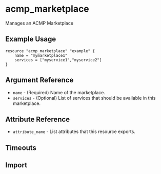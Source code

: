 # acmp_marketplace

Manages an ACMP Marketplace

## Example Usage

```hcl
resource "acmp_marketplace" "example" {
    name = "mymarketplace1"
    services = ["myservice1","myservice2"]
}
```

## Argument Reference

* `name` - (Required) Name of the marketplace.
* `services` - (Optional) List of services that should be available in this marketplace.

## Attribute Reference

* `attribute_name` - List attributes that this resource exports.

## Timeouts

## Import

